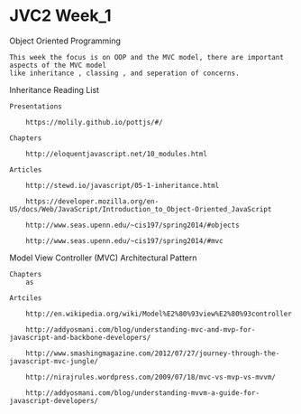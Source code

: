 JVC2 Week_1
====

Object Oriented Programming

	This week the focus is on OOP and the MVC model, there are important aspects of the MVC model
	like inheritance , classing , and seperation of concerns.



Inheritance Reading List

	Presentations

		https://molily.github.io/pottjs/#/

	Chapters

		http://eloquentjavascript.net/10_modules.html

	Articles

		http://stewd.io/javascript/05-1-inheritance.html

		https://developer.mozilla.org/en-US/docs/Web/JavaScript/Introduction_to_Object-Oriented_JavaScript

		http://www.seas.upenn.edu/~cis197/spring2014/#objects

		http://www.seas.upenn.edu/~cis197/spring2014/#mvc



Model View Controller (MVC) Architectural Pattern

	Chapters
		as

	Artciles

		http://en.wikipedia.org/wiki/Model%E2%80%93view%E2%80%93controller

		http://addyosmani.com/blog/understanding-mvc-and-mvp-for-javascript-and-backbone-developers/

		http://www.smashingmagazine.com/2012/07/27/journey-through-the-javascript-mvc-jungle/

		http://nirajrules.wordpress.com/2009/07/18/mvc-vs-mvp-vs-mvvm/

		http://addyosmani.com/blog/understanding-mvvm-a-guide-for-javascript-developers/